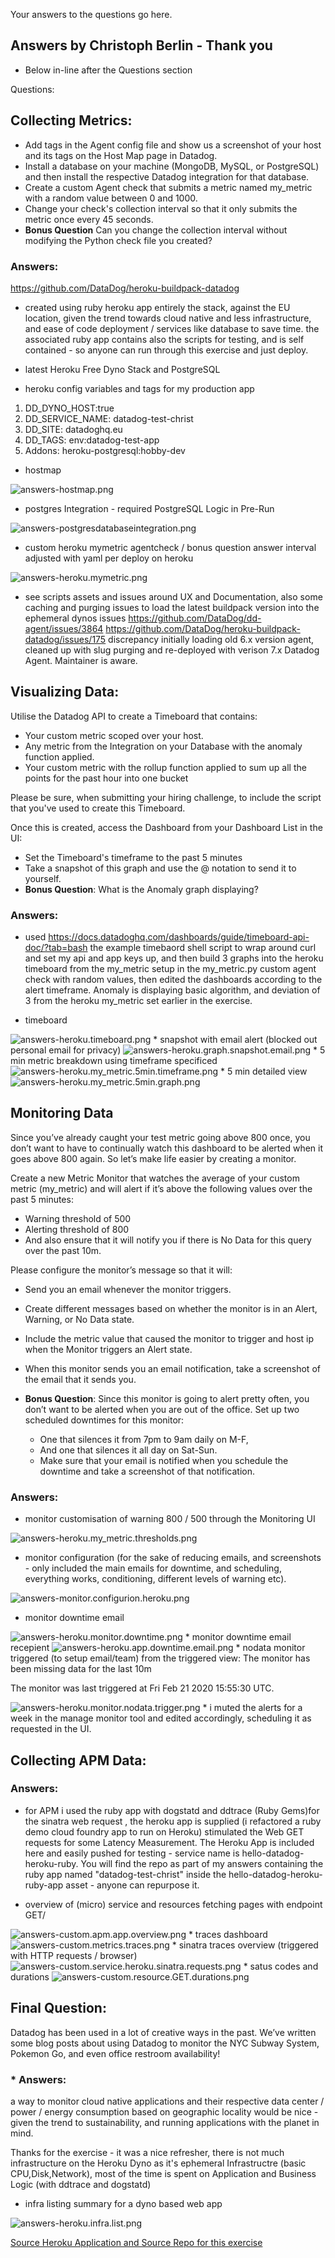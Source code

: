 Your answers to the questions go here.
## Answers by Christoph Berlin - Thank you
* Below in-line after the Questions section

Questions:
## Collecting Metrics:

* Add tags in the Agent config file and show us a screenshot of your host and its tags on the Host Map page in Datadog.
* Install a database on your machine (MongoDB, MySQL, or PostgreSQL) and then install the respective Datadog integration for that database.
* Create a custom Agent check that submits a metric named my_metric with a random value between 0 and 1000.
* Change your check's collection interval so that it only submits the metric once every 45 seconds.
* **Bonus Question** Can you change the collection interval without modifying the Python check file you created?


###  **Answers**:

<https://github.com/DataDog/heroku-buildpack-datadog>
* created using ruby heroku app entirely the stack, against the EU location, given the trend towards cloud native and less infrastructure, and ease of code deployment / services like database to save time. the associated ruby app contains also
the scripts for testing, and is self contained - so anyone can run through this
exercise and just deploy.

* latest Heroku Free Dyno Stack and PostgreSQL
* heroku config variables and tags for my production app
1. DD_DYNO_HOST:true
2. DD_SERVICE_NAME: datadog-test-christ
3. DD_SITE: datadoghq.eu
4. DD_TAGS: env:datadog-test-app
5. Addons:         heroku-postgresql:hobby-dev

* hostmap

<img alt="answers-hostmap.png" src="assets/answers-hostmap.png" width="" height="" >

* postgres Integration - required PostgreSQL Logic in Pre-Run

<img alt="answers-postgresdatabaseintegration.png" src="assets/answers-postgresdatabaseintegration.png" width="" height="" >

* custom heroku mymetric agentcheck / bonus question answer interval adjusted with yaml per deploy on heroku

<img alt="answers-heroku.mymetric.png" src="assets/answers-heroku.mymetric.png" width="" height="" >

* see scripts assets and issues around UX and Documentation, also some caching and purging issues to load the latest buildpack version into the ephemeral dynos
issues
       https://github.com/DataDog/dd-agent/issues/3864
       https://github.com/DataDog/heroku-buildpack-datadog/issues/175
       discrepancy initially loading old 6.x version agent, cleaned up with slug
       purging and re-deployed with verison 7.x Datadog Agent. Maintainer is aware.



## Visualizing Data:

Utilise the Datadog API to create a Timeboard that contains:

* Your custom metric scoped over your host.
* Any metric from the Integration on your Database with the anomaly function applied.
* Your custom metric with the rollup function applied to sum up all the points for the past hour into one bucket

Please be sure, when submitting your hiring challenge, to include the script that you've used to create this Timeboard.

Once this is created, access the Dashboard from your Dashboard List in the UI:

* Set the Timeboard's timeframe to the past 5 minutes
* Take a snapshot of this graph and use the @ notation to send it to yourself.
* **Bonus Question**: What is the Anomaly graph displaying?

###  **Answers**:
* used https://docs.datadoghq.com/dashboards/guide/timeboard-api-doc/?tab=bash
 the example timebaord shell script to wrap around curl and set my api and app keys up, and then build 3 graphs into the heroku timeboard from the my_metric setup in the my_metric.py custom agent check with random values, then edited the dashboards according to the alert timeframe. Anomaly is displaying basic algorithm, and deviation of 3 from the heroku my_metric set earlier in the exercise.

 * timeboard
  <img alt="answers-heroku.timeboard.png" src="assets/answers-heroku.timeboard.png" width="" height="" >
  * snapshot with email alert (blocked out personal email for privacy)
<img alt="answers-heroku.graph.snapshot.email.png" src="assets/answers-heroku.graph.snapshot.email.png" width="" height="" >
 * 5 min metric breakdown using timeframe specificed
 <img alt="answers-heroku.my_metric.5min.timeframe.png" src="assets/answers-heroku.my_metric.5min.timeframe.png" width="" height="" >
 * 5 min detailed view
 <img alt="answers-heroku.my_metric.5min.graph.png" src="assets/answers-heroku.my_metric.5min.graph.png" width="" height="" >



  ## Monitoring Data

Since you’ve already caught your test metric going above 800 once, you don’t want to have to continually watch this dashboard to be alerted when it goes above 800 again. So let’s make life easier by creating a monitor.

Create a new Metric Monitor that watches the average of your custom metric (my_metric) and will alert if it’s above the following values over the past 5 minutes:

* Warning threshold of 500
* Alerting threshold of 800
* And also ensure that it will notify you if there is No Data for this query over the past 10m.

Please configure the monitor’s message so that it will:

* Send you an email whenever the monitor triggers.
* Create different messages based on whether the monitor is in an Alert, Warning, or No Data state.
* Include the metric value that caused the monitor to trigger and host ip when the Monitor triggers an Alert state.
* When this monitor sends you an email notification, take a screenshot of the email that it sends you.

* **Bonus Question**: Since this monitor is going to alert pretty often, you don’t want to be alerted when you are out of the office. Set up two scheduled downtimes for this monitor:

  * One that silences it from 7pm to 9am daily on M-F,
  * And one that silences it all day on Sat-Sun.
  * Make sure that your email is notified when you schedule the downtime and take a screenshot of that notification.

 ### **Answers**:
* monitor customisation of warning 800 / 500 through the Monitoring UI
<img alt="answers-heroku.my_metric.thresholds.png" src="assets/answers-heroku.my_metric.thresholds.png" width="" height="" >

* monitor configuration (for the sake of reducing emails, and screenshots - only included the main emails for downtime, and scheduling, everything works, conditioning, different levels of warning etc).
<img alt="answers-monitor.configurion.heroku.png" src="assets/answers-monitor.configurion.heroku.png" width="" height="" >

* monitor downtime email
<img alt="answers-heroku.monitor.downtime.png" src="assets/answers-heroku.monitor.downtime.png" width="" height="" >
* monitor downtime email recepient
<img alt="answers-heroku.app.downtime.email.png" src="assets/answers-heroku.app.downtime.email.png" width="" height="" >
* nodata monitor triggered (to setup email/team)
from the triggered view:
The monitor has been missing data for the last 10m

The monitor was last triggered at Fri Feb 21 2020 15:55:30 UTC.


<img alt="answers-heroku.monitor.nodata.trigger.png" src="assets/answers-heroku.monitor.nodata.trigger.png" width="" height="" >
* i muted the alerts for a week in the manage monitor tool and edited accordingly, scheduling it as requested in the UI.

## Collecting APM Data:
###  **Answers**:

* for APM i used the ruby app with dogstatd and ddtrace (Ruby Gems)for the sinatra web request , the heroku app is supplied (i refactored a ruby  demo cloud foundry app to run on Heroku) stimulated the Web GET requests for some Latency Measurement. The Heroku App is included here and easily pushed for testing - service name is hello-datadog-heroku-ruby. You will find the repo as part of my answers containing
the ruby app named "datadog-test-christ" inside the hello-datadog-heroku-ruby-app asset - anyone can repurpose it.

* overview of (micro) service and resources fetching pages with endpoint GET/
<img alt="answers-custom.apm.app.overview.png" src="assets/answers-custom.apm.app.overview.png" width="" height="" >
* traces dashboard
<img alt="answers-custom.metrics.traces.png" src="assets/answers-custom.metrics.traces.png" width="" height="" >
* sinatra traces overview (triggered with HTTP requests / browser)
<img alt="answers-custom.service.heroku.sinatra.requests.png" src="assets/answers-custom.service.heroku.sinatra.requests.png" width="" height="" >
* satus codes and durations

<img alt="answers-custom.resource.GET.durations.png" src="assets/answers-custom.resource.GET.durations.png" width="" height="" >

## Final Question:

Datadog has been used in a lot of creative ways in the past. We’ve written some blog posts about using Datadog to monitor the NYC Subway System, Pokemon Go, and even office restroom availability!

### * **Answers**:

   a way to monitor cloud native applications and their respective data center / power / energy consumption based on geographic locality would be nice - given the trend to sustainability, and running applications with the planet in mind.

Thanks for the exercise - it was a nice refresher, there is not much infrastructure on the Heroku Dyno as it's ephemeral Infrastructre  (basic CPU,Disk,Network), most of the time is spent on Application and Business Logic (with ddtrace and dogstatd)

* infra listing summary for a dyno based web app
<img alt="answers-heroku.infra.list.png" src="assets/answers-heroku.infra.list.png" width="" height="" >

[Source Heroku Application and Source Repo for this exercise][a059a91d]

  [a059a91d]: https://github.com/christx2/hiring-engineers "Source Repo for this Document with Scripts / Assets"
